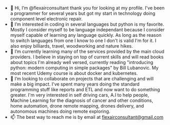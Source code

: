 - 👋 Hi, I’m @flexairconsultant thank you for looking at my profile. I've been a programmer for several years but got my start in technology doing component level
     electronic repair.
- 👀 I’m interested in coding in several languages but python is my favorite. Mostly I consider myself to be language independant because I consider myself
      capable of learning any language quickly. As long as the reason to switch languages from one I know to one I don't is valid I'm for it. 
      I also enjoy billiards, travel, woodworking and nature hikes.
- 🌱 I’m currently learning many of the services provided by the main cloud providers. I believe in staying on top of current skills and will read books about
      topics I'm already well versed, currently reading "introducing python: modern computing in simple packages" by Bill Lubanovic. My most recent Udemy course
      is about docker and kubernetes. 
- 💞️ I’m looking to collaborate on projects that are challenging and will make a big impact. I've spent many years doing the standard programming stuff like reports
      and ETL and now want to do something greater. I'm very interested in self driving cars, A.I to help people, Machine Learning for the diagnosis of 
      cancer and other conditions, home automation, drone remote mapping, drones delivery, and autonomous machines doing remote exploring.
- 📫 The best way to reach me is by email at flexairconsultant@gmail.com

<!---
flexairconsultant/flexairconsultant is a ✨ special ✨ repository because its `README.md` (this file) appears on your GitHub profile.
You can click the Preview link to take a look at your changes.
--->
